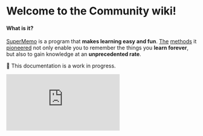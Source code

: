 # Welcome to the Community wiki!

#### What is it?

[SuperMemo](https://super-memo.com/supermemo18.html) is a program that **makes learning easy and fun**. [The](https://supermemo.guru/wiki/Spaced_repetition) [methods](https://supermemo.guru/wiki/Incremental_reading) it [pioneered](https://supermemo.guru/wiki/History_of_spaced_repetition) not only enable you to remember the things you **learn forever**, but also to gain knowledge at an **unprecedented rate**.

🚧 This documentation is a work in progress.

<div class="youtube-container">
  <iframe src="https://www.youtube.com/embed/i33BTuwTgAs?list=PL7RwmzKKAH8eKbDpOe5e-Omfp2Zqed6U1&index=0" frameborder="0" allow="accelerometer; autoplay; clipboard-write; encrypted-media; gyroscope; picture-in-picture" allowfullscreen></iframe>
</div>

<!--
<div class="pure-g" style="margin-top: -20px;">
  <div class="pure-u-1 pure-u-smd-3-4">
    <blockquote>
    </blockquote>
    <p></p>
  </div>
  <div class="pure-u-1 pure-u-smd-1-4">
  </div>
</div>

<div class="pure-g" style="margin-top: -10px;">
  <div class="pure-u-1 pure-u-smd-13-24">
    <p style="color: darkred;"><strong>Get started with <u>SuperMemo in 5 minutes</u> (really)</strong>:</p>
	<ol>
      <li><a href="" target="_blank" rel="noopener"></a></li>
      <li><a href=""></a></li>
      <li><a href=""></a></li>
	</ol>
	<p>Additional resources:</p>
	<ul>
      <li><a href="https://discord.gg/B2AWHPn" target="_blank" rel="noopener">Discord</a> chat room</li>
      <li><a href="https://github.com/SuperMemo/" target="_blank" rel="noopener">GitHub page</a></li>
	</ul>
    <p><strong>Latest SM versions</strong>: <em>18.03</em>.</p>
  </div>
  <div class="pure-u-1 pure-u-smd-11-24">
	<div class="center-div">
      <video controls>
        <source src="" type="video/webm; codecs=vp9">
        <source src="" type="video/mp4">
        <p>Your browser doesn't support HTML5 video. Here is a <a href="">link to the video</a> instead.</p>
      </video>
	</div>
  </div>
</div>

<hr />

-->
